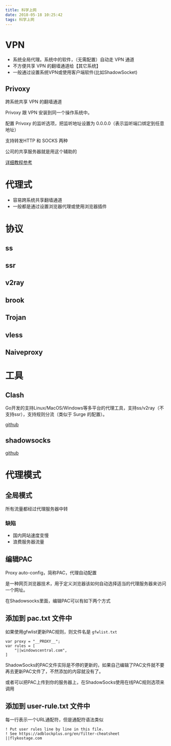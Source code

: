 ```yaml
---
title: 科学上网
date: 2018-05-18 10:25:42
tags: 科学上网
---
```


# VPN #

- 系统全局代理。系统中的软件，（无需配置）自动走 VPN 通道
- 不方便共享 VPN 的翻墙通道给【其它系统】
- 一般通过设置系统VPN或使用客户端软件(比如ShadowSocket)

## Privoxy ##

跨系统共享 VPN 的翻墙通道

Privoxy 跟 VPN 安装到同一个操作系统中。

配置 Privoxy 的监听选项，把监听地址设置为 0.0.0.0（表示监听端口绑定到任意地址）

支持转发HTTP 和 SOCKS 两种

公司的共享服务器就是用这个辅助的

[详细教程参考](https://program-think.blogspot.com/2014/12/gfw-privoxy.html)

# 代理式 #

- 容易跨系统共享翻墙通道
- 一般都是通过设置浏览器代理或使用浏览器插件

# 协议

## ss

## ssr

## v2ray

## brook

## Trojan

## vless

## Naiveproxy

# 工具

## Clash

Go开发的支持Linux/MacOS/Windows等多平台的代理工具，支持ss/v2ray（不支持ssr），支持规则分流（类似于 Surge 的配置）。

[github](https://github.com/Dreamacro/clash)

## shadowsocks

[github](https://github.com/shadowsocks/shadowsocks/tree/master)

# 代理模式

## 全局模式

所有流量都经过代理服务器中转

### 缺陷

- 国内网站速度变慢
- 浪费服务器流量

## 编辑PAC

Proxy auto-config，简称PAC，代理自动配置

是一种网页浏览器技术，用于定义浏览器该如何自动选择适当的代理服务器来访问一个网址。

在Shadowsocks里面，编辑PAC可以有如下两个方式

## 添加到 pac.txt 文件中

如果使用gfwlist更新PAC规则，则文件名是 `gfwlist.txt`

```
var proxy = "__PROXY__";
var rules = [
	"||windowscentral.com",
]
```

ShadowSocks的PAC文件实际是不停的更新的，如果自己编辑了PAC文件就不要再去更新PAC文件了，不然添加的内容就没有了。

或者可以把PAC上传到你的服务器上，在ShadowSocks使用在线PAC规则选项来调用

## 添加到 user-rule.txt 文件中


每一行表示一个URL通配符，但是通配符语法类似

```
! Put user rules line by line in this file.
! See https://adblockplus.org/en/filter-cheatsheet
||flykostage.com
```

